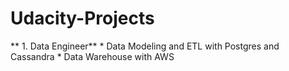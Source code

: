 # Udacity-Projects

** 1. Data Engineer**
	* Data Modeling and ETL with Postgres and Cassandra
	* Data Warehouse with AWS 	